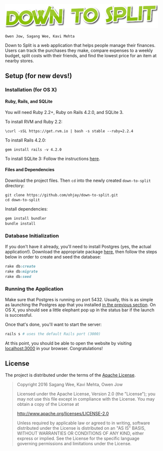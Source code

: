 ![alt text](app/assets/images/logo.png)

`Owen Jow, Sagang Wee, Kavi Mehta`

Down to Split is a web application that helps people manage their finances. Users can track the purchases they make, compare expenses to a weekly budget, split costs with their friends, and find the lowest price for an item at nearby stores.


Setup (for new devs!)
---
### Installation (for OS X)
#### Ruby, Rails, and SQLite
You will need Ruby 2.2+, Ruby on Rails 4.2.0, and SQLite 3.

To install RVM and Ruby 2.2:
```
\curl -sSL https://get.rvm.io | bash -s stable --ruby=2.2.4
```

To install Rails 4.2.0:
```
gem install rails -v 4.2.0
```

To install SQLite 3:
Follow the instructions [here](http://www.tutorialspoint.com/sqlite/sqlite_installation.htm).

#### Files and Dependencies
Download the project files. Then `cd` into the newly created `down-to-split` directory:
```
git clone https://github.com/ohjay/down-to-split.git
cd down-to-split
```

Install dependencies:
```ruby
gem install bundler
bundle install
```

### Database Initialization
If you don't have it already, you'll need to install Postgres (yes, the actual application!). Download the appropriate package [here](https://www.postgresql.org/), then follow the steps below in order to create and seed the database:
```ruby
rake db:create
rake db:migrate
rake db:seed
```

### Running the Application
Make sure that Postgres is running on port 5432. Usually, this is as simple as launching the Postgres app that you installed [in the previous section](#database-initialization). On OS X, you should see a little elephant pop up in the status bar if the launch is successful.

Once that's done, you'll want to start the server:
```ruby
rails s # uses the default Rails port (3000)
```

At this point, you should be able to open the website by visiting [localhost:3000](http://localhost:3000/) in your browser. Congratulations!


License
---
The project is distributed under the terms of the [Apache License](LICENSE).

> Copyright 2016 Sagang Wee, Kavi Mehta, Owen Jow
>
> Licensed under the Apache License, Version 2.0 (the "License");
> you may not use this file except in compliance with the License.
> You may obtain a copy of the License at
> 
> http://www.apache.org/licenses/LICENSE-2.0
> 
> Unless required by applicable law or agreed to in writing, software
> distributed under the License is distributed on an "AS IS" BASIS,
> WITHOUT WARRANTIES OR CONDITIONS OF ANY KIND, either express or implied.
> See the License for the specific language governing permissions and
> limitations under the License.
